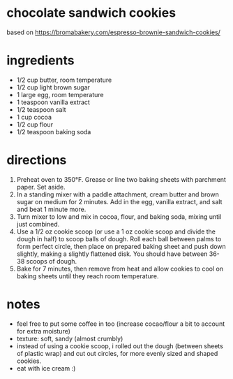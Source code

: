 # chocolate sandwich cookies
based on https://bromabakery.com/espresso-brownie-sandwich-cookies/

# ingredients
- 1/2 cup butter, room temperature
- 1/2 cup light brown sugar
- 1 large egg, room temperature
- 1 teaspoon vanilla extract
- 1/2 teaspoon salt
- 1 cup cocoa
- 1/2 cup flour
- 1/2 teaspoon baking soda


# directions
1. Preheat oven to 350°F. Grease or line two baking sheets with parchment paper. Set aside.
1. In a standing mixer with a paddle attachment, cream butter and brown sugar on medium for 2 minutes. Add in the egg, vanilla extract, and salt and beat 1 minute more.
1. Turn mixer to low and mix in cocoa, flour, and baking soda, mixing until just combined.
1. Use a 1/2 oz cookie scoop (or use a 1 oz cookie scoop and divide the dough in half) to scoop balls of dough. Roll each ball between palms to form perfect circle, then place on prepared baking sheet and push down slightly, making a slightly flattened disk. You should have between 36-38 scoops of dough.
1. Bake for 7 minutes, then remove from heat and allow cookies to cool on baking sheets until they reach room temperature.

# notes
- feel free to put some coffee in too (increase cocao/flour a bit to account for extra moisture)
- texture: soft, sandy (almost crumbly)
- instead of using a cookie scoop, i rolled out the dough (between sheets of plastic wrap) and cut out circles, for more evenly sized and shaped cookies.
- eat with ice cream :)
